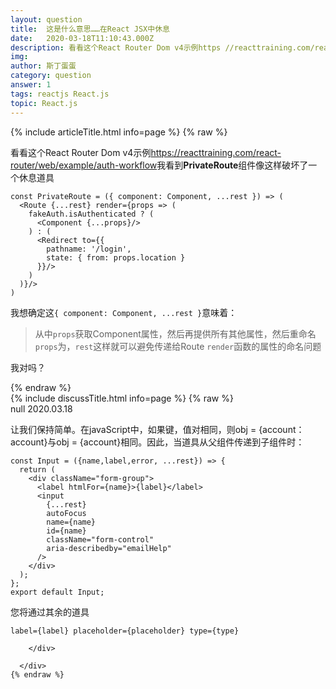 ```yaml
---
layout: question
title:  这是什么意思……在React JSX中休息
date:   2020-03-18T11:10:43.000Z
description: 看看这个React Router Dom v4示例https //reacttraining.com/react-router/web/example/a...
img: 
author: 斯丁蛋蛋
category: question
answer: 1
tags: reactjs React.js
topic: React.js
---
```

<div class="article-root">
  <div class="article">
    {% include articleTitle.html info=page %}
    {% raw %}
    <div class="article-content"><p><font style="vertical-align: inherit;"><font style="vertical-align: inherit;">看看这个React Router Dom v4示例</font></font><a href="https://reacttraining.com/react-router/web/example/auth-workflow" rel="noreferrer"><font style="vertical-align: inherit;"><font style="vertical-align: inherit;">https://reacttraining.com/react-router/web/example/auth-workflow</font></font></a><font style="vertical-align: inherit;"><font style="vertical-align: inherit;">我看到</font></font><strong><font style="vertical-align: inherit;"><font style="vertical-align: inherit;">PrivateRoute</font></font></strong><font style="vertical-align: inherit;"><font style="vertical-align: inherit;">组件像这样破坏了一个休息道具</font></font></p>

<pre><code>const PrivateRoute = ({ component: Component, ...rest }) =&gt; (<font></font>
  &lt;Route {...rest} render={props =&gt; (<font></font>
    fakeAuth.isAuthenticated ? (<font></font>
      &lt;Component {...props}/&gt;<font></font>
    ) : (<font></font>
      &lt;Redirect to={{<font></font>
        pathname: '/login',<font></font>
        state: { from: props.location }<font></font>
      }}/&gt;<font></font>
    )<font></font>
  )}/&gt;<font></font>
)<font></font>
</code></pre>

<p><font style="vertical-align: inherit;"><font style="vertical-align: inherit;">我想确定这</font></font><code>{ component: Component, ...rest }</code><font style="vertical-align: inherit;"><font style="vertical-align: inherit;">意味着：</font></font></p>

<blockquote>
  <p><font style="vertical-align: inherit;"><font style="vertical-align: inherit;">从中</font></font><code>props</code><font style="vertical-align: inherit;"><font style="vertical-align: inherit;">获取Component属性，然后再提供所有其他属性，然后重命名</font></font><code>props</code><font style="vertical-align: inherit;"><font style="vertical-align: inherit;">为，</font></font><code>rest</code><font style="vertical-align: inherit;"><font style="vertical-align: inherit;">这样就可以避免传递给Route </font></font><code>render</code><font style="vertical-align: inherit;"><font style="vertical-align: inherit;">函数</font><font style="vertical-align: inherit;">的属性的命名问题</font></font></p>
</blockquote>

<p><font style="vertical-align: inherit;"><font style="vertical-align: inherit;">我对吗？</font></font></p></div>
    {% endraw %}
  </div>

  <div class="discuss-wrapper">
    {% include discussTitle.html info=page %}
    {% raw %}
    <div class="discuss-item">
        <div class="discuss-parent">
          <div class="discuss-meta">
            <span class="discuss-user">null</span>
            <span class="discuss-time">2020.03.18</span>
          </div>
          <div class="discuss-comment"><p><font style="vertical-align: inherit;"><font style="vertical-align: inherit;">让我们保持简单。</font><font style="vertical-align: inherit;">在javaScript中，如果键，值对相同，则obj = {account：account}与obj = {account}相同。</font><font style="vertical-align: inherit;">因此，当道具从父组件传递到子组件时：</font></font></p>

<pre><code>const Input = ({name,label,error, ...rest}) =&gt; {<font></font>
  return (<font></font>
    &lt;div className="form-group"&gt;<font></font>
      &lt;label htmlFor={name}&gt;{label}&lt;/label&gt;<font></font>
      &lt;input<font></font>
        {...rest}<font></font>
        autoFocus<font></font>
        name={name}<font></font>
        id={name}<font></font>
        className="form-control"<font></font>
        aria-describedby="emailHelp"<font></font>
      /&gt;<font></font>
    &lt;/div&gt;<font></font>
  );<font></font>
};<font></font>
export default Input;<font></font>
</code></pre>

<p><font style="vertical-align: inherit;"><font style="vertical-align: inherit;">您将通过其余的道具 </font></font></p>

<pre><code>label={label} placeholder={placeholder} type={type}
</code></pre></div>
        </div>
        
      </div>
    {% endraw %}
  </div>
<div>
